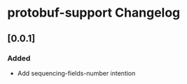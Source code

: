 <!-- Keep a Changelog guide -> https://keepachangelog.com -->

# protobuf-support Changelog

## [0.0.1]

### Added

- Add sequencing-fields-number intention